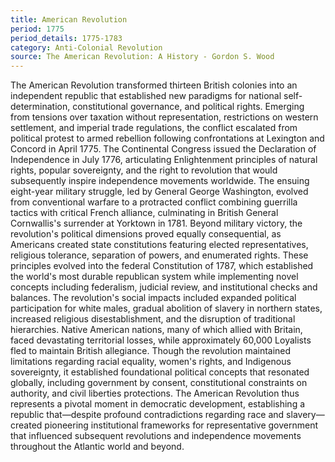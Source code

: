 ```yaml
---
title: American Revolution
period: 1775
period_details: 1775-1783
category: Anti-Colonial Revolution
source: The American Revolution: A History - Gordon S. Wood
---
```

The American Revolution transformed thirteen British colonies into an independent republic that established new paradigms for national self-determination, constitutional governance, and political rights. Emerging from tensions over taxation without representation, restrictions on western settlement, and imperial trade regulations, the conflict escalated from political protest to armed rebellion following confrontations at Lexington and Concord in April 1775. The Continental Congress issued the Declaration of Independence in July 1776, articulating Enlightenment principles of natural rights, popular sovereignty, and the right to revolution that would subsequently inspire independence movements worldwide. The ensuing eight-year military struggle, led by General George Washington, evolved from conventional warfare to a protracted conflict combining guerrilla tactics with critical French alliance, culminating in British General Cornwallis's surrender at Yorktown in 1781. Beyond military victory, the revolution's political dimensions proved equally consequential, as Americans created state constitutions featuring elected representatives, religious tolerance, separation of powers, and enumerated rights. These principles evolved into the federal Constitution of 1787, which established the world's most durable republican system while implementing novel concepts including federalism, judicial review, and institutional checks and balances. The revolution's social impacts included expanded political participation for white males, gradual abolition of slavery in northern states, increased religious disestablishment, and the disruption of traditional hierarchies. Native American nations, many of which allied with Britain, faced devastating territorial losses, while approximately 60,000 Loyalists fled to maintain British allegiance. Though the revolution maintained limitations regarding racial equality, women's rights, and Indigenous sovereignty, it established foundational political concepts that resonated globally, including government by consent, constitutional constraints on authority, and civil liberties protections. The American Revolution thus represents a pivotal moment in democratic development, establishing a republic that—despite profound contradictions regarding race and slavery—created pioneering institutional frameworks for representative government that influenced subsequent revolutions and independence movements throughout the Atlantic world and beyond. 
